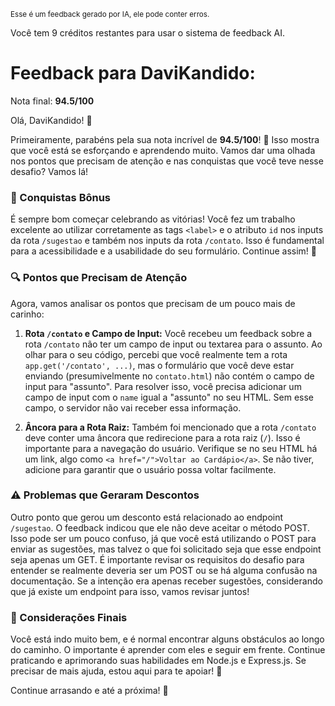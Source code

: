 <sup>Esse é um feedback gerado por IA, ele pode conter erros.</sup>

Você tem 9 créditos restantes para usar o sistema de feedback AI.

# Feedback para DaviKandido:

Nota final: **94.5/100**

Olá, DaviKandido! 🚀

Primeiramente, parabéns pela sua nota incrível de **94.5/100**! 🎉 Isso mostra que você está se esforçando e aprendendo muito. Vamos dar uma olhada nos pontos que precisam de atenção e nas conquistas que você teve nesse desafio? Vamos lá!

### 🎉 Conquistas Bônus
É sempre bom começar celebrando as vitórias! Você fez um trabalho excelente ao utilizar corretamente as tags `<label>` e o atributo `id` nos inputs da rota `/sugestao` e também nos inputs da rota `/contato`. Isso é fundamental para a acessibilidade e a usabilidade do seu formulário. Continue assim! 👏

### 🔍 Pontos que Precisam de Atenção
Agora, vamos analisar os pontos que precisam de um pouco mais de carinho:

1. **Rota `/contato` e Campo de Input:**
   Você recebeu um feedback sobre a rota `/contato` não ter um campo de input ou textarea para o assunto. Ao olhar para o seu código, percebi que você realmente tem a rota `app.get('/contato', ...)`, mas o formulário que você deve estar enviando (presumivelmente no `contato.html`) não contém o campo de input para "assunto". Para resolver isso, você precisa adicionar um campo de input com o `name` igual a "assunto" no seu HTML. Sem esse campo, o servidor não vai receber essa informação.

2. **Âncora para a Rota Raiz:**
   Também foi mencionado que a rota `/contato` deve conter uma âncora que redirecione para a rota raiz (`/`). Isso é importante para a navegação do usuário. Verifique se no seu HTML há um link, algo como `<a href="/">Voltar ao Cardápio</a>`. Se não tiver, adicione para garantir que o usuário possa voltar facilmente.

### ⚠️ Problemas que Geraram Descontos
Outro ponto que gerou um desconto está relacionado ao endpoint `/sugestao`. O feedback indicou que ele não deve aceitar o método POST. Isso pode ser um pouco confuso, já que você está utilizando o POST para enviar as sugestões, mas talvez o que foi solicitado seja que esse endpoint seja apenas um GET. É importante revisar os requisitos do desafio para entender se realmente deveria ser um POST ou se há alguma confusão na documentação. Se a intenção era apenas receber sugestões, considerando que já existe um endpoint para isso, vamos revisar juntos!

### 📝 Considerações Finais
Você está indo muito bem, e é normal encontrar alguns obstáculos ao longo do caminho. O importante é aprender com eles e seguir em frente. Continue praticando e aprimorando suas habilidades em Node.js e Express.js. Se precisar de mais ajuda, estou aqui para te apoiar! 💪

Continue arrasando e até a próxima! 🚀